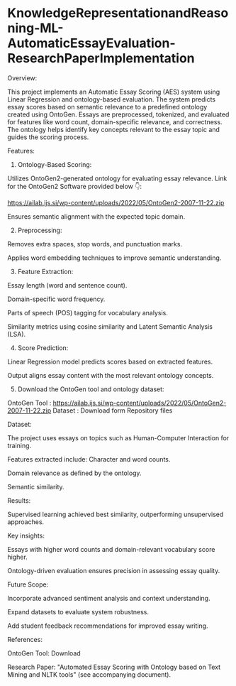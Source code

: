 # KnowledgeRepresentationandReasoning-ML-AutomaticEssayEvaluation-ResearchPaperImplementation

Overview:

This project implements an Automatic Essay Scoring (AES) system using Linear Regression and ontology-based evaluation. The system predicts essay scores based on semantic relevance to a predefined ontology created using OntoGen. Essays are preprocessed, tokenized, and evaluated for features like word count, domain-specific relevance, and correctness. The ontology helps identify key concepts relevant to the essay topic and guides the scoring process.


Features:

1. Ontology-Based Scoring:

Utilizes OntoGen2-generated ontology for evaluating essay relevance. Link for the OntoGen2 Software provided below 👇:

https://ailab.ijs.si/wp-content/uploads/2022/05/OntoGen2-2007-11-22.zip

Ensures semantic alignment with the expected topic domain.


2. Preprocessing:

Removes extra spaces, stop words, and punctuation marks.

Applies word embedding techniques to improve semantic understanding.


3. Feature Extraction:

Essay length (word and sentence count).

Domain-specific word frequency.

Parts of speech (POS) tagging for vocabulary analysis.

Similarity metrics using cosine similarity and Latent Semantic Analysis (LSA).


4. Score Prediction:

Linear Regression model predicts scores based on extracted features.

Output aligns essay content with the most relevant ontology concepts.


5. Download the OntoGen tool and ontology dataset:

OntoGen Tool : https://ailab.ijs.si/wp-content/uploads/2022/05/OntoGen2-2007-11-22.zip
Dataset : Download form Repository files


Dataset:

The project uses essays on topics such as Human-Computer Interaction for training.

Features extracted include: Character and word counts.

Domain relevance as defined by the ontology.

Semantic similarity.


Results:

Supervised learning achieved best similarity, outperforming unsupervised approaches.


Key insights:

Essays with higher word counts and domain-relevant vocabulary score higher.

Ontology-driven evaluation ensures precision in assessing essay quality.


Future Scope:

Incorporate advanced sentiment analysis and context understanding.

Expand datasets to evaluate system robustness.

Add student feedback recommendations for improved essay writing.


References:

OntoGen Tool: Download

Research Paper: "Automated Essay Scoring with Ontology based on Text Mining and NLTK tools" (see accompanying document).
